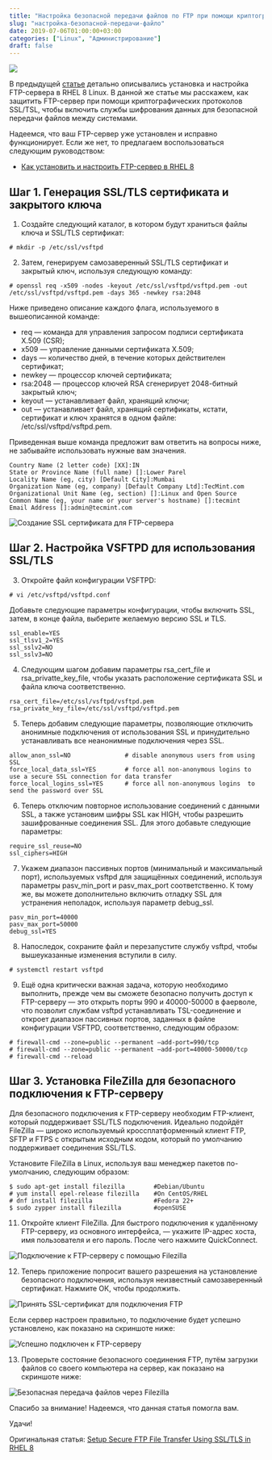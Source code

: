 ```yaml
---
title: "Настройка безопасной передачи файлов по FTP при помощи криптографических протоколов SSL/TSL в RHEL 8"
slug: "настройка-безопасной-передачи-файло"
date: 2019-07-06T01:00:00+03:00
categories: ["Linux", "Администрирование"]
draft: false
---
```


![](/posts/настройка-безопасной-передачи-файло/shapka14.jpg)

В предыдущей [статье](https://itdoxy.com/2019/07/06/как-установить-и-настроить-ftp-сервер-в-rhel-8/) детально описывались
установка и настройка FTP-сервера в RHEL 8 Linux. В данной же статье мы расскажем, как защитить FTP-сервер при помощи
криптографических протоколов SSL/TSL, чтобы включить службы шифрования данных для безопасной передачи файлов между системами.

Надеемся, что ваш FTP-сервер уже установлен и исправно функционирует. Если же нет, то предлагаем воспользоваться следующим
руководством:

- [Как установить и настроить FTP-сервер в RHEL 8](https://itdoxy.com/2019/07/06/как-установить-и-настроить-ftp-сервер-в-rhel-8/)

## Шаг 1. Генерация SSL/TLS сертификата и закрытого ключа

1. Создайте следующий каталог, в котором будут храниться файлы ключа и SSL/TLS сертификат:

```
# mkdir -p /etc/ssl/vsftpd
```

2. Затем, генерируем самозаверенный SSL/TLS сертификат и закрытый ключ, используя следующую команду:

```
# openssl req -x509 -nodes -keyout /etc/ssl/vsftpd/vsftpd.pem -out /etc/ssl/vsftpd/vsftpd.pem -days 365 -newkey rsa:2048
```

Ниже приведено описание каждого флага, используемого в вышеописанной команде:

- req — команда для управления запросом подписи сертификата X.509 (CSR);
- x509 — управление данными сертификата X.509;
- days — количество дней, в течение которых действителен сертификат;
- newkey — процессор ключей сертификата;
- rsa:2048 — процессор ключей RSA сгенерирует 2048-битный закрытый ключ;
- keyout — устанавливает файл, хранящий ключи;
- out — устанавливает файл, хранящий сертификаты, кстати, сертификат и ключ хранятся в одном файле: /etc/ssl/vsftpd/vsftpd.pem.

Приведенная выше команда предложит вам ответить на вопросы ниже, не забывайте использовать нужные вам значения.

```
Country Name (2 letter code) [XX]:IN
State or Province Name (full name) []:Lower Parel
Locality Name (eg, city) [Default City]:Mumbai
Organization Name (eg, company) [Default Company Ltd]:TecMint.com
Organizational Unit Name (eg, section) []:Linux and Open Source
Common Name (eg, your name or your server's hostname) []:tecmint
Email Address []:admin@tecmint.com
```

![Создание SSL сертификата для FTP-сервера](https://i.imgur.com/OPLnUUV.png)

## Шаг 2. Настройка VSFTPD для использования SSL/TLS

3. Откройте файл конфигурации VSFTPD:

```
# vi /etc/vsftpd/vsftpd.conf
```

Добавьте следующие параметры конфигурации, чтобы включить SSL, затем, в конце файла, выберите желаемую версию SSL и TLS.

```
ssl_enable=YES
ssl_tlsv1_2=YES
ssl_sslv2=NO
ssl_sslv3=NO
```

4. Следующим шагом добавим параметры rsa_cert_file и rsa_privatte_key_file, чтобы указать расположение сертификата SSL и
   файла ключа соответственно.

```
rsa_cert_file=/etc/ssl/vsftpd/vsftpd.pem
rsa_private_key_file=/etc/ssl/vsftpd/vsftpd.pem
```

5. Теперь добавим следующие параметры, позволяющие отключить анонимные подключения от использования SSL и принудительно
   устанавливать все неанонимные подключения через SSL.

```
allow_anon_ssl=NO               # disable anonymous users from using SSL
force_local_data_ssl=YES		# force all non-anonymous logins to use a secure SSL connection for data transfer
force_local_logins_ssl=YES		# force all non-anonymous logins  to send the password over SSL
```

6. Теперь отключим повторное использование соединений с данными SSL, а также установим шифры SSL как HIGH, чтобы разрешить
   зашифрованные соединения SSL. Для этого добавьте следующие параметры:

```
require_ssl_reuse=NO
ssl_ciphers=HIGH
```

7. Укажем диапазон пассивных портов (минимальный и максимальный порт), используемых vsftpd для защищённых соединений,
   используя параметры pasv_min_port и pasv_max_port соответственно. К тому же, вы можете дополнительно включить отладку
   SSL для устранения неполадок, используя параметр debug_ssl.

```
pasv_min_port=40000
pasv_max_port=50000
debug_ssl=YES
```

8. Напоследок, сохраните файл и перезапустите службу vsftpd, чтобы вышеуказанные изменения вступили в силу.

```
# systemctl restart vsftpd
```

9. Ещё одна критически важная задача, которую необходимо выполнить, прежде чем вы сможете безопасно получить доступ к
   FTP-серверу — это открыть порты 990 и 40000-50000 в фаерволе, что позволит службам vsftpd устанавливать TSL-соединение
   и откроет диапазон пассивных портов, заданных в файле конфигурации VSFTPD, соответственно, следующим образом:

```
# firewall-cmd --zone=public --permanent –add-port=990/tcp
# firewall-cmd --zone=public --permanent –add-port=40000-50000/tcp
# firewall-cmd --reload
```

## Шаг 3. Установка FileZilla для безопасного подключения к FTP-серверу

Для безопасного подключения к FTP-серверу необходим FTP-клиент, который поддерживает SSL/TLS подключения. Идеально
подойдёт FileZilla — широко используемый кроссплатформенный клиент FTP, SFTP и FTPS с открытым исходным кодом, который
по умолчанию поддерживает соединения SSL/TLS.

Установите FileZilla в Linux, используя ваш менеджер пакетов по-умолчанию, следующим образом:

```
$ sudo apt-get install filezilla   		#Debian/Ubuntu
# yum install epel-release filezilla	#On CentOS/RHEL
# dnf install filezilla			        #Fedora 22+
$ sudo zypper install filezilla			#openSUSE
```

11. Откройте клиент FileZilla. Для быстрого подключения к удалённому FTP-серверу, из основного интерфейса, — укажите
    IP-адрес хоста, имя пользователя и его пароль. После чего нажмите QuickConnect.
    
![Подключение к FTP-серверу с помощью Filezilla](https://i.imgur.com/d5kmyqV.png)

12. Теперь приложение попросит вашего разрешения на установление безопасного подключения, используя неизвестный
    самозаверенный сертификат. Нажмите ОК, чтобы продолжить.
    
![Принять SSL-сертификат для подключения FTP](https://i.imgur.com/vgiESGs.png)

Если сервер настроен правильно, то подключение будет успешно установлено, как показано на скриншоте ниже:

![Успешно подключен к FTP-серверу](https://i.imgur.com/KVYbYZI.png)

13. Проверьте состояние безопасного соединения FTP, путём загрузки файлов со своего компьютера на сервер, как показано
    на скриншоте ниже:
    
![Безопасная передача файлов через Filezilla](https://i.imgur.com/7asM5d3.png)

Спасибо за внимание! Надеемся, что данная статья помогла вам.

Удачи!

Оригинальная статья: [Setup Secure FTP File Transfer Using SSL/TLS in RHEL 8](https://www.tecmint.com/setup-secure-ftp-file-transfer-using-ssl-tls-in-rhel-8/)
